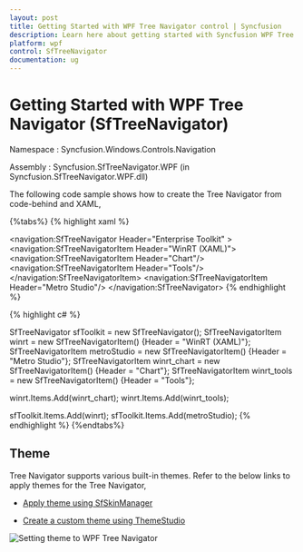 ```yaml
---
layout: post
title: Getting Started with WPF Tree Navigator control | Syncfusion
description: Learn here about getting started with Syncfusion WPF Tree Navigator (SfTreeNavigator) control, its elements and more.
platform: wpf
control: SfTreeNavigator 
documentation: ug
---
```


# Getting Started with WPF Tree Navigator (SfTreeNavigator)

Namespace : Syncfusion.Windows.Controls.Navigation 

Assembly : Syncfusion.SfTreeNavigator.WPF (in Syncfusion.SfTreeNavigator.WPF.dll) 

The following code sample shows how to create the Tree Navigator from code-behind and XAML, 

{%tabs%}
{% highlight xaml %}

<navigation:SfTreeNavigator Header="Enterprise Toolkit" >
<navigation:SfTreeNavigatorItem Header="WinRT (XAML)">
<navigation:SfTreeNavigatorItem Header="Chart"/>
<navigation:SfTreeNavigatorItem Header="Tools"/>
</navigation:SfTreeNavigatorItem>
<navigation:SfTreeNavigatorItem Header="Metro Studio"/>
</navigation:SfTreeNavigator>
{% endhighlight %}

{% highlight c# %}

SfTreeNavigator sfToolkit = new SfTreeNavigator();
SfTreeNavigatorItem winrt = new SfTreeNavigatorItem() {Header = "WinRT (XAML)"};
SfTreeNavigatorItem metroStudio = new SfTreeNavigatorItem() {Header = "Metro Studio"};
SfTreeNavigatorItem winrt_chart = new SfTreeNavigatorItem() {Header = "Chart"};
SfTreeNavigatorItem winrt_tools = new SfTreeNavigatorItem() {Header = "Tools"};

winrt.Items.Add(winrt_chart);
winrt.Items.Add(winrt_tools);

sfToolkit.Items.Add(winrt);
sfToolkit.Items.Add(metroStudio);
{% endhighlight %}
{%endtabs%}

## Theme

Tree Navigator supports various built-in themes. Refer to the below links to apply themes for the Tree Navigator,

  * [Apply theme using SfSkinManager](https://help.syncfusion.com/wpf/themes/skin-manager)
	
  * [Create a custom theme using ThemeStudio](https://help.syncfusion.com/wpf/themes/theme-studio#creating-custom-theme)

  ![Setting theme to WPF Tree Navigator](Populating-Items_images/Theme.png)